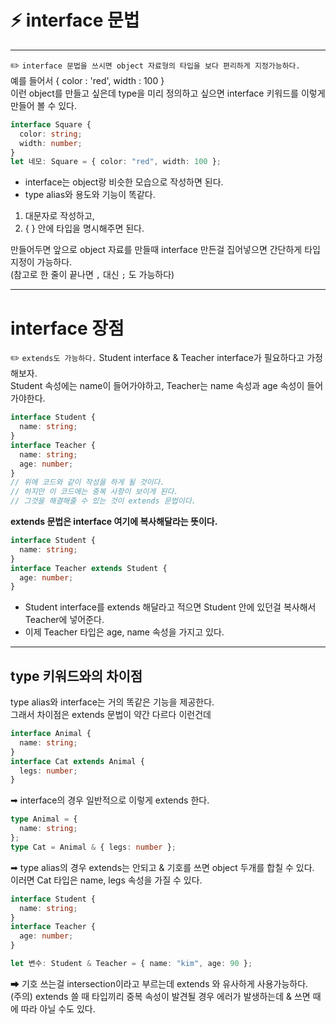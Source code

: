 # ⚡️ interface 문법

---

✏️ `interface 문법을 쓰시면 object 자료형의 타입을 보다 편리하게 지정가능하다.`</br>
예를 들어서 { color : 'red', width : 100 }</br>
이런 object를 만들고 싶은데 type을 미리 정의하고 싶으면 interface 키워드를 이렇게 만들어 볼 수 있다.

```ts
interface Square {
  color: string;
  width: number;
}
let 네모: Square = { color: "red", width: 100 };
```

- interface는 object랑 비슷한 모습으로 작성하면 된다.
- type alias와 용도와 기능이 똑같다.

1. 대문자로 작성하고,
2. { } 안에 타입을 명시해주면 된다.

만들어두면 앞으로 object 자료를 만들때 interface 만든걸 집어넣으면 간단하게 타입 지정이 가능하다.</br>
(참고로 한 줄이 끝나면 `,` 대신 `;` 도 가능하다)

---

# interface 장점

✏️ `extends도 가능하다.`
Student interface & Teacher interface가 필요하다고 가정해보자.</br>
Student 속성에는 name이 들어가야하고, Teacher는 name 속성과 age 속성이 들어가야한다.

```ts
interface Student {
  name: string;
}
interface Teacher {
  name: string;
  age: number;
}
// 위에 코드와 같이 작성을 하게 될 것이다.
// 하지만 이 코드에는 중복 사항이 보이게 된다.
// 그것을 해결해줄 수 있는 것이 extends 문법이다.
```

**extends 문법은 interface 여기에 복사해달라는 뜻이다.**

```ts
interface Student {
  name: string;
}
interface Teacher extends Student {
  age: number;
}
```

- Student interface를 extends 해달라고 적으면 Student 안에 있던걸 복사해서 Teacher에 넣어준다.
- 이제 Teacher 타입은 age, name 속성을 가지고 있다.

---

## type 키워드와의 차이점

type alias와 interface는 거의 똑같은 기능을 제공한다. </br>
그래서 차이점은 extends 문법이 약간 다르다 이런건데

```ts
interface Animal {
  name: string;
}
interface Cat extends Animal {
  legs: number;
}
```

➡ interface의 경우 일반적으로 이렇게 extends 한다.

```ts
type Animal = {
  name: string;
};
type Cat = Animal & { legs: number };
```

➡ type alias의 경우 extends는 안되고 & 기호를 쓰면 object 두개를 합칠 수 있다.</br>
이러면 Cat 타입은 name, legs 속성을 가질 수 있다.

```ts
interface Student {
  name: string;
}
interface Teacher {
  age: number;
}

let 변수: Student & Teacher = { name: "kim", age: 90 };
```

➡ 기호 쓰는걸 intersection이라고 부르는데 extends 와 유사하게 사용가능하다.</br>
(주의) extends 쓸 때 타입끼리 중복 속성이 발견될 경우 에러가 발생하는데 & 쓰면 때에 따라 아닐 수도 있다.
